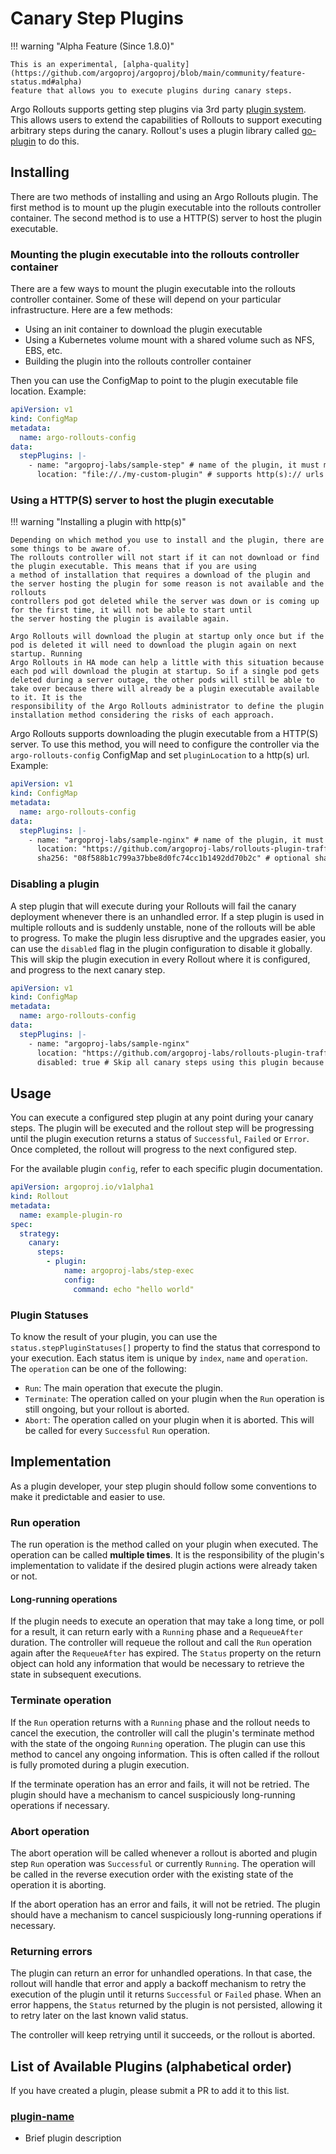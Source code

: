 # Canary Step Plugins

!!! warning "Alpha Feature (Since 1.8.0)"

    This is an experimental, [alpha-quality](https://github.com/argoproj/argoproj/blob/main/community/feature-status.md#alpha)
    feature that allows you to execute plugins during canary steps.

Argo Rollouts supports getting step plugins via 3rd party [plugin system](../../plugins.md). This allows users to extend the capabilities of Rollouts
to support executing arbitrary steps during the canary. Rollout's uses a plugin library called
[go-plugin](https://github.com/hashicorp/go-plugin) to do this.

## Installing

There are two methods of installing and using an Argo Rollouts plugin. The first method is to mount up the plugin executable
into the rollouts controller container. The second method is to use a HTTP(S) server to host the plugin executable.

### Mounting the plugin executable into the rollouts controller container

There are a few ways to mount the plugin executable into the rollouts controller container. Some of these will depend on your
particular infrastructure. Here are a few methods:

- Using an init container to download the plugin executable
- Using a Kubernetes volume mount with a shared volume such as NFS, EBS, etc.
- Building the plugin into the rollouts controller container

Then you can use the ConfigMap to point to the plugin executable file location. Example:

```yaml
apiVersion: v1
kind: ConfigMap
metadata:
  name: argo-rollouts-config
data:
  stepPlugins: |-
    - name: "argoproj-labs/sample-step" # name of the plugin, it must match the name required by the plugin so it can find it's configuration
      location: "file://./my-custom-plugin" # supports http(s):// urls and file://
```

### Using a HTTP(S) server to host the plugin executable

!!! warning "Installing a plugin with http(s)"

    Depending on which method you use to install and the plugin, there are some things to be aware of.
    The rollouts controller will not start if it can not download or find the plugin executable. This means that if you are using
    a method of installation that requires a download of the plugin and the server hosting the plugin for some reason is not available and the rollouts
    controllers pod got deleted while the server was down or is coming up for the first time, it will not be able to start until
    the server hosting the plugin is available again.

    Argo Rollouts will download the plugin at startup only once but if the pod is deleted it will need to download the plugin again on next startup. Running
    Argo Rollouts in HA mode can help a little with this situation because each pod will download the plugin at startup. So if a single pod gets
    deleted during a server outage, the other pods will still be able to take over because there will already be a plugin executable available to it. It is the
    responsibility of the Argo Rollouts administrator to define the plugin installation method considering the risks of each approach.

Argo Rollouts supports downloading the plugin executable from a HTTP(S) server. To use this method, you will need to
configure the controller via the `argo-rollouts-config` ConfigMap and set `pluginLocation` to a http(s) url. Example:

```yaml
apiVersion: v1
kind: ConfigMap
metadata:
  name: argo-rollouts-config
data:
  stepPlugins: |-
    - name: "argoproj-labs/sample-nginx" # name of the plugin, it must match the name required by the plugin so it can find it's configuration
      location: "https://github.com/argoproj-labs/rollouts-plugin-trafficrouter-sample-nginx/releases/download/v0.0.1/metric-plugin-linux-amd64" # supports http(s):// urls and file://
      sha256: "08f588b1c799a37bbe8d0fc74cc1b1492dd70b2c" # optional sha256 checksum of the plugin executable
```

### Disabling a plugin

A step plugin that will execute during your Rollouts will fail the canary deployment whenever there is an unhandled error.
If a step plugin is used in multiple rollouts and is suddenly unstable, none of the rollouts will be able to progress.
To make the plugin less disruptive and the upgrades easier, you can use the `disabled` flag in the plugin configuration to
disable it globally. This will skip the plugin execution in every Rollout where it is configured, and progress to the next canary step.

```yaml
apiVersion: v1
kind: ConfigMap
metadata:
  name: argo-rollouts-config
data:
  stepPlugins: |-
    - name: "argoproj-labs/sample-nginx"
      location: "https://github.com/argoproj-labs/rollouts-plugin-trafficrouter-sample-nginx/releases/download/v0.0.1/metric-plugin-linux-amd64"
      disabled: true # Skip all canary steps using this plugin because it may be faulty.
```

## Usage

You can execute a configured step plugin at any point during your canary steps.
The plugin will be executed and the rollout step will be progressing until the plugin execution returns a status of
`Successful`, `Failed` or `Error`. Once completed, the rollout will progress to the next configured step.

For the available plugin `config`, refer to each specific plugin documentation.

```yaml
apiVersion: argoproj.io/v1alpha1
kind: Rollout
metadata:
  name: example-plugin-ro
spec:
  strategy:
    canary:
      steps:
        - plugin:
            name: argoproj-labs/step-exec
            config:
              command: echo "hello world"
```

### Plugin Statuses

To know the result of your plugin, you can use the `status.stepPluginStatuses[]` property to find the status that correspond to
your execution. Each status item is unique by `index`, `name` and `operation`. The `operation` can be one of the following:

- `Run`: The main operation that execute the plugin.
- `Terminate`: The operation called on your plugin when the `Run` operation is still ongoing, but your rollout is aborted.
- `Abort`: The operation called on your plugin when it is aborted. This will be called for every `Successful` `Run` operation.

## Implementation

As a plugin developer, your step plugin should follow some conventions to make it predictable and easier to use.

### Run operation

The run operation is the method called on your plugin when executed. The operation can be called
**multiple times**. It is the responsibility of the plugin's implementation to validate if the desired
plugin actions were already taken or not.

#### Long-running operations

If the plugin needs to execute an operation that may take a long time, or poll for a result, it can return
early with a `Running` phase and a `RequeueAfter` duration. The controller will requeue the rollout and call the `Run` operation
again after the `RequeueAfter` has expired. The `Status` property on the return object can hold any information that would be
necessary to retrieve the state in subsequent executions.

### Terminate operation

If the `Run` operation returns with a `Running` phase and the rollout needs to cancel the execution, the controller will call the plugin's terminate method
with the state of the ongoing `Running` operation. The plugin can use this method to cancel any ongoing information.
This is often called if the rollout is fully promoted during a plugin execution.

If the terminate operation has an error and fails, it will not be retried. The plugin should have a mechanism to cancel
suspiciously long-running operations if necessary.

### Abort operation

The abort operation will be called whenever a rollout is aborted and plugin step `Run` operation was `Successful` or currently `Running`.
The operation will be called in the reverse execution order with the existing state of the operation it is aborting.

If the abort operation has an error and fails, it will not be retried. The plugin should have a mechanism to cancel
suspiciously long-running operations if necessary.

### Returning errors

The plugin can return an error for unhandled operations. In that case, the rollout will handle that error and apply a
backoff mechanism to retry the execution of the plugin until it returns `Successful` or `Failed` phase. When an error happens, the
`Status` returned by the plugin is not persisted, allowing it to retry later on the last known valid status.

The controller will keep retrying until it succeeds, or the rollout is aborted.

## List of Available Plugins (alphabetical order)

If you have created a plugin, please submit a PR to add it to this list.

### [plugin-name](#plugin-name)

- Brief plugin description
